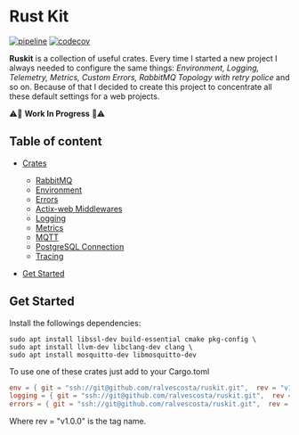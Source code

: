 # Rust Kit

[![pipeline](https://github.com/ralvescosta/ruskit/actions/workflows/pipeline.yml/badge.svg)](https://github.com/ralvescosta/ruskit/actions/workflows/pipeline.yml) [![codecov](https://codecov.io/gh/ralvescosta/ruskit/branch/main/graph/badge.svg?token=6EAILKZFDO)](https://codecov.io/gh/ralvescosta/ruskit)

**Ruskit** is a collection of useful crates. Every time I started a new project I always needed to configure the same things: *Environment, Logging, Telemetry, Metrics, Custom Errors, RabbitMQ Topology with retry police* and so on. Because of that I decided to create this project to concentrate all these default settings for a web projects.


:warning::construction: **Work In Progress** :construction::warning:

## Table of content

- [Crates](#table-of-content)
  - [RabbitMQ](https://github.com/ralvescosta/ruskit/tree/main/amqp)
  - [Environment](https://github.com/ralvescosta/ruskit/tree/main/env)
  - [Errors](https://github.com/ralvescosta/ruskit/tree/main/errors)
  - [Actix-web Middlewares](https://github.com/ralvescosta/ruskit/tree/main/httpw)
  - [Logging](https://github.com/ralvescosta/ruskit/tree/main/logging)
  - [Metrics](https://github.com/ralvescosta/ruskit/tree/main/metrics)
  - [MQTT](https://github.com/ralvescosta/ruskit/tree/main/mqtt)
  - [PostgreSQL Connection](https://github.com/ralvescosta/ruskit/tree/main/postgres)
  - [Tracing](https://github.com/ralvescosta/ruskit/tree/main/traces)

- [Get Started](#get-started)


## Get Started

Install the followings dependencies:

```
sudo apt install libssl-dev build-essential cmake pkg-config \
sudo apt install llvm-dev libclang-dev clang \
sudo apt install mosquitto-dev libmosquitto-dev
```

To use one of these crates just add to your Cargo.toml

```toml
env = { git = "ssh://git@github.com/ralvescosta/ruskit.git",  rev = "v1.0.1" }
logging = { git = "ssh://git@github.com/ralvescosta/ruskit.git",  rev = "v1.0.1"  }
errors = { git = "ssh://git@github.com/ralvescosta/ruskit.git",  rev = "v1.0.1"  }
```

Where rev = "v1.0.0" is the tag name.
